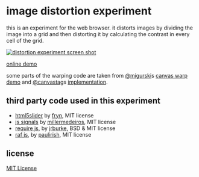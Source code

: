 image distortion experiment
===

this is an experiment for the web browser. it distorts images by dividing the image into a grid and then distorting it by calculating the contrast in every cell of the grid.

[![distortion experiment screen shot](https://dl.dropboxusercontent.com/u/1098704/Screenshots/github-contrast-distort.png)](http://snorpey.github.io/contrast-distort/)

[online demo](http://snorpey.github.io/contrast-distort/)

some parts of the warping code are taken from [@migurski](https://github.com/migurski)s [canvas warp demo](https://github.com/migurski/canvas-warp/blob/master/index.html) and [@canvastag](https://twitter.com/canvastag)s [implementation](http://jsdo.it/canvastag/y56M).

third party code used in this experiment
---
* [html5slider](http://frankyan.com/labs/html5slider/) by [fryn](https://github.com/fryn), MIT license
* [js signals](http://millermedeiros.github.io/js-signals/) by [millermedeiros](https://github.com/millermedeiros), MIT license
* [require js](http://requirejs.org/), by [jrburke](jrburke), BSD & MIT license
* [raf js](https://gist.github.com/paulirish/1579671), by [paulirish](https://github.com/paulirish), MIT license

license
---
[MIT License](LICENSE)